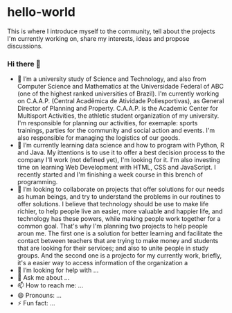 # hello-world
This is where I introduce myself to the community, tell about the projects I'm currently working on, share my interests, ideas and propose discussions. 

### Hi there 👋

- 🔭 I’m a university study of Science and Technology, and also from Computer Science and Mathematics at the Universidade Federal of ABC (one of the highest ranked universities of Brazil). I'm currently working on C.A.A.P. (Central Acadêmica de Atividade Poliesportivas), as General Director of Planning and Property. C.A.A.P. is the Academic Center for Multisport Activities, the athletic student organization of my university. I'm responsible for planning our activities, for exemaple: sports trainings, parties for the community and social action and events. I'm also responsible for managing the logistics of our goods.
- 🌱 I’m currently learning data science and how to program with Python, R and Java. My ittentions is to use it to offer a best decision process to the company I'll work (not defined yet), I'm looking for it. I'm also investing time on learning Web Development with HTML, CSS and JavaScript. I recently started and I'm finishing a week course in this brench of programming. 
- 👯 I’m looking to collaborate on projects that offer solutions for our needs as human beings, and try to understand the problems in our routines to offer solutions. I believe that technology should be use to make life richier, to help people live an easier, more valuable and happier life, and technology has these powers, while making people work together for a common goal. That's why I'm planning two projects to help people aroun me. The first one is a solution for better learning and facilitate the contact between teachers that are trying to make money and students that are looking for their services; and also to unite people in study groups. And the second one is a projecto for my currently work, briefly, it's a easier way to access information of the organization a
- 🤔 I’m looking for help with ...
- 💬 Ask me about ...
- 📫 How to reach me: ...
- 😄 Pronouns: ...
- ⚡ Fun fact: ...
